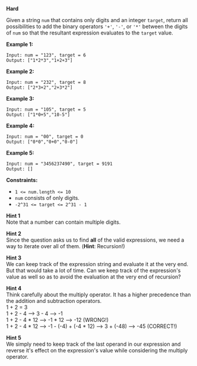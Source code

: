 **Hard**

Given a string `num` that contains only digits and an integer `target`, return all possibilities to add the binary operators `'+'`, `'-'`, or `'*'` between the digits of `num` so that the resultant expression evaluates to the `target` value.

 

**Example 1:**
```
Input: num = "123", target = 6
Output: ["1*2*3","1+2+3"]
```
**Example 2:**
```
Input: num = "232", target = 8
Output: ["2*3+2","2+3*2"]
```
**Example 3:**
```
Input: num = "105", target = 5
Output: ["1*0+5","10-5"]
```
**Example 4:**
```
Input: num = "00", target = 0
Output: ["0*0","0+0","0-0"]
```
**Example 5:**
```
Input: num = "3456237490", target = 9191
Output: []
```

**Constraints:**

- `1 <= num.length <= 10`
- `num` consists of only digits.
- `-2^31 <= target <= 2^31 - 1`

**Hint 1**  
Note that a number can contain multiple digits.

**Hint 2**  
Since the question asks us to find **all** of the valid expressions, we need a way to iterate over all of them. (**Hint**: Recursion!)

**Hint 3**  
We can keep track of the expression string and evaluate it at the very end. But that would take a lot of time. Can we keep track of the expression's value as well so as to avoid the evaluation at the very end of recursion?

**Hint 4**  
Think carefully about the multiply operator. It has a higher precedence than the addition and subtraction operators.  
1 + 2 = 3  
1 + 2 - 4 --> 3 - 4 --> -1  
1 + 2 - 4 * 12 --> -1 * 12 --> -12 (WRONG!)  
1 + 2 - 4 * 12 --> -1 - (-4) + (-4 * 12) --> 3 + (-48) --> -45 (CORRECT!)

**Hint 5**  
We simply need to keep track of the last operand in our expression and reverse it's effect on the expression's value while considering the multiply operator.
